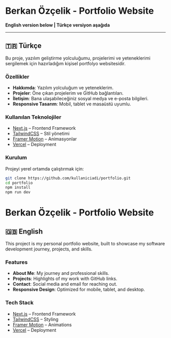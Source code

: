 # Berkan Özçelik - Portfolio Website

**English version below | Türkçe versiyon aşağıda**

---

## 🇹🇷 Türkçe

Bu proje, yazılım geliştirme yolculuğumu, projelerimi ve yeteneklerimi sergilemek için hazırladığım kişisel portfolyo websitesidir.  

### Özellikler
- **Hakkımda**: Yazılım yolculuğum ve yeteneklerim.  
- **Projeler**: Öne çıkan projelerim ve GitHub bağlantıları.  
- **İletişim**: Bana ulaşabileceğiniz sosyal medya ve e-posta bilgileri.  
- **Responsive Tasarım**: Mobil, tablet ve masaüstü uyumlu.  

### Kullanılan Teknolojiler
- [Next.js](https://nextjs.org/) – Frontend Framework  
- [TailwindCSS](https://tailwindcss.com/) – Stil yönetimi  
- [Framer Motion](https://www.framer.com/motion/) – Animasyonlar  
- [Vercel](https://vercel.com/) – Deployment  

### Kurulum
Projeyi yerel ortamda çalıştırmak için:  
```bash
git clone https://github.com/kullaniciadi/portfolio.git
cd portfolio
npm install
npm run dev
```

# Berkan Özçelik - Portfolio Website

## 🇬🇧 English

This project is my personal portfolio website, built to showcase my software development journey, projects, and skills.

### Features
- **About Me**: My journey and professional skills.
- **Projects**: Highlights of my work with GitHub links.
- **Contact**: Social media and email for reaching out.
- **Responsive Design**: Optimized for mobile, tablet, and desktop.

### Tech Stack
- [Next.js](https://nextjs.org/) – Frontend Framework
- [TailwindCSS](https://tailwindcss.com/) – Styling
- [Framer Motion](https://www.framer.com/motion/) – Animations
- [Vercel](https://vercel.com/) – Deployment
